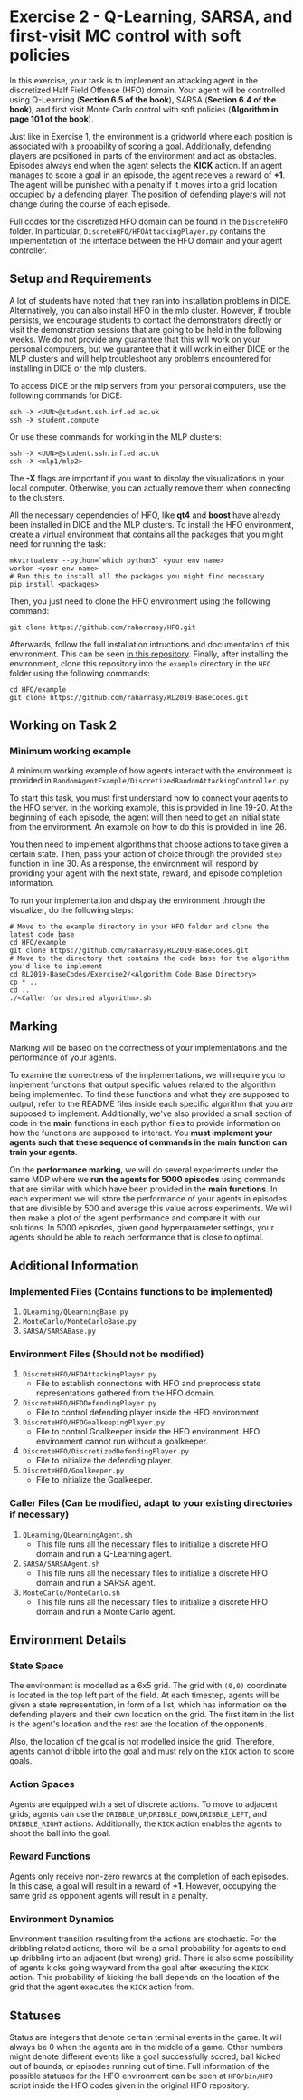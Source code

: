 # Exercise 2 - Q-Learning, SARSA, and first-visit MC control with soft policies

In this exercise, your task is to implement an attacking agent in the discretized Half Field Offense (HFO) domain. Your agent will be controlled using Q-Learning (**Section 6.5 of the book**), SARSA (**Section 6.4 of the book**), and first visit Monte Carlo control with soft policies (**Algorithm in page 101 of the book**). 

Just like in Exercise 1, the environment is a gridworld where each position is associated with a probability of scoring a goal. Additionally, defending players are positioned in parts of the environment and act as obstacles. Episodes always end when the agent selects the **KICK** action. If an agent manages to score a goal in an episode, the agent receives a reward of **+1**. The agent will be punished with a penalty if it moves into a grid location occupied by a defending player. The position of defending players will not change during the course of each episode. 

Full codes for the discretized HFO domain can be found in the `DiscreteHFO` folder. In particular, `DiscreteHFO/HFOAttackingPlayer.py` contains the implementation of the interface between the HFO domain and your agent controller. 

## Setup and Requirements

A lot of students have noted that they ran into installation problems in DICE. Alternatively, you can also install HFO in the mlp cluster. However, if trouble persists, we encourage students to contact the demonstrators directly or visit the demonstration sessions that are going to be held in the following weeks. We do not provide any guarantee that this will work on your personal computers, but we guarantee that it will work in either DICE or the MLP clusters and will help troubleshoot any problems encountered for installing in DICE or the mlp clusters.

To access DICE or the mlp servers from your personal computers, use the following commands for DICE:
```
ssh -X <UUN>@student.ssh.inf.ed.ac.uk
ssh -X student.compute
```

Or use these commands for working in the MLP clusters:
```
ssh -X <UUN>@student.ssh.inf.ed.ac.uk
ssh -X <mlp1/mlp2>
```

The **-X** flags are important if you want to display the visualizations in your local computer. Otherwise, you can actually remove them when connecting to the clusters. 

All the necessary dependencies of HFO, like **qt4** and **boost** have already been installed in DICE and the MLP clusters. To install the HFO environment, create a virtual environment that contains all the packages that you might need for running the task:

```
mkvirtualenv --python=`which python3` <your env name>
workon <your env name>
# Run this to install all the packages you might find necessary
pip install <packages>
```

Then, you just need to clone the HFO environment using the following command:
```
git clone https://github.com/raharrasy/HFO.git
```

Afterwards, follow the full installation intructions and documentation of this environment. This can be seen [in this repository](https://github.com/raharrasy/HFO). Finally, after installing the environment, clone this repository into the `example` directory in the `HFO` folder using the following commands:

```
cd HFO/example
git clone https://github.com/raharrasy/RL2019-BaseCodes.git
```

## Working on Task 2

### Minimum working example
A minimum working example of how agents interact with the environment is provided in `RandomAgentExample/DiscretizedRandomAttackingController.py`

To start this task, you must first understand how to connect your agents to the HFO server. In the working example, this is provided in line 19-20. At the beginning of each episode, the agent will then need to get an initial state from the environment. An example on how to do this is provided in line 26.

You then need to implement algorithms that choose actions to take given a certain state. Then, pass your action of choice through the provided `step` function in line 30. As a response, the environment will respond by providing your agent with the next state, reward, and episode completion information. 

To run your implementation and display the environment through the visualizer, do the following steps:

```
# Move to the example directory in your HFO folder and clone the latest code base
cd HFO/example
git clone https://github.com/raharrasy/RL2019-BaseCodes.git
# Move to the directory that contains the code base for the algorithm you'd like to implement
cd RL2019-BaseCodes/Exercise2/<Algorithm Code Base Directory>
cp * ..
cd ..
./<Caller for desired algorithm>.sh
```  

## Marking
Marking will be based on the correctness of your implementations and the performance of your agents. 

To examine the correctness of the implementations, we will require you to implement functions that output specific values related to the algorithm being implemented. To find these functions and what they are supposed to output, refer to the README files inside each specific algorithm that you are supposed to implement. Additionally, we've also provided a small section of code in the **main** functions in each python files to provide information on how the functions are supposed to interact. You **must implement your agents such that these sequence of commands in the main function can train your agents**.

On the **performance marking**, we will do several experiments under the same MDP where we **run the agents for 5000 episodes** using commands that are similar with which have been provided in the **main functions**. In each experiment we will store the performance of your agents in episodes that are divisible by 500 and average this value across experiments. We will then make a plot of the agent performance and compare it with our solutions. In 5000 episodes, given good hyperparameter settings, your agents should be able to reach performance that is close to optimal.

## Additional Information

### Implemented Files (**Contains functions to be implemented**)
1. `QLearning/QLearningBase.py`
2. `MonteCarlo/MonteCarloBase.py`
3. `SARSA/SARSABase.py`

### Environment Files (**Should not be modified**)
1. `DiscreteHFO/HFOAttackingPlayer.py`
   - File to establish connections with HFO and preprocess state representations gathered from the HFO domain.
2. `DiscreteHFO/HFODefendingPlayer.py`
   - File to control defending player inside the HFO environment. 
3. `DiscreteHFO/HFOGoalkeepingPlayer.py`
   - File to control Goalkeeper inside the HFO environment. HFO environment cannot run without a goalkeeper. 
4. `DiscreteHFO/DiscretizedDefendingPlayer.py`
   - File to initialize the defending player.
5. `DiscreteHFO/Goalkeeper.py`
   - File to initialize the Goalkeeper.
   
### Caller Files (**Can be modified, adapt to your existing directories if necessary**)
1. `QLearning/QLearningAgent.sh`
   - This file runs all the necessary files to initialize a discrete HFO domain and run a Q-Learning agent.
2. `SARSA/SARSAAgent.sh`
   - This file runs all the necessary files to initialize a discrete HFO domain and run a SARSA agent.
3. `MonteCarlo/MonteCarlo.sh`
   - This file runs all the necessary files to initialize a discrete HFO domain and run a Monte Carlo agent.

## Environment Details
   
### State Space
The environment is modelled as a 6x5 grid. The grid with `(0,0)` coordinate is located in the top left part of the field. At each timestep, agents will be given a state representation, in form of a list, which has information on the defending players and their own location on the grid. The first item in the list is the agent's location and the rest are the location of the opponents. 

Also, the location of the goal is not modelled inside the grid. Therefore, agents cannot dribble into the goal and must rely on the `KICK` action to score goals. 

### Action Spaces
Agents are equipped with a set of discrete actions. To move to adjacent grids, agents can use the `DRIBBLE_UP`,`DRIBBLE_DOWN`,`DRIBBLE_LEFT`, and `DRIBBLE_RIGHT` actions. Additionally, the `KICK` action enables the agents to shoot the ball into the goal. 

### Reward Functions
Agents only receive non-zero rewards at the completion of each episodes. In this case, a goal will result in a reward of **+1**. However, occupying the same grid as opponent agents will result in a penalty.

### Environment Dynamics
Environment transition resulting from the actions are stochastic. For the dribbling related actions, there will be a small probability for agents to end up dribbling into an adjacent (but wrong) grid. There is also some possibility of agents kicks going wayward from the goal after executing the `KICK` action. This probability of kicking the ball depends on the location of the grid that the agent executes the `KICK` action from.

## Statuses
Status are integers that denote certain terminal events in the game. It will always be 0 when the agents are in the middle of a game. Other numbers might denote different events like a goal successfully scored, ball kicked out of bounds, or episodes running out of time. Full information of the possible statuses for the HFO environment can be seen at `HFO/bin/HFO` script inside the HFO codes given in the original HFO repository.

